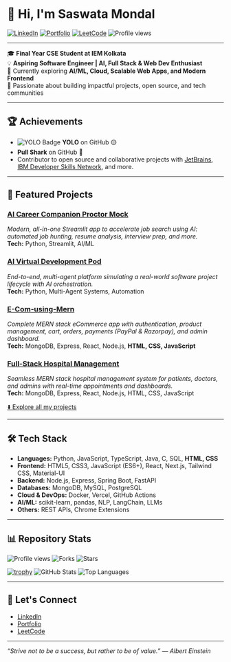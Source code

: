 # 👋 Hi, I'm Saswata Mondal 

[![LinkedIn](https://img.shields.io/badge/LinkedIn-blue?logo=linkedin&logoColor=white)](https://www.linkedin.com/in/saswatamondal/)
[![Portfolio](https://img.shields.io/badge/Portfolio-grey?logo=vercel&logoColor=white)](https://saswatamondal.me/)
[![LeetCode](https://img.shields.io/badge/LeetCode-orange?logo=leetcode&logoColor=white)](https://leetcode.com/u/saswatamondal/)
![Profile views](https://komarev.com/ghpvc/?username=msaswata15&color=blueviolet)

---

🎓 **Final Year CSE Student at IEM Kolkata**  
💡 **Aspiring Software Engineer | AI, Full Stack & Web Dev Enthusiast**  
🌱 Currently exploring **AI/ML, Cloud, Scalable Web Apps, and Modern Frontend**  
🚀 Passionate about building impactful projects, open source, and tech communities

---

## 🏆 Achievements
- ![YOLO Badge](https://img.shields.io/badge/YOLO-badge-yellowgreen) **YOLO** on GitHub 🟡
- **Pull Shark** on GitHub 🦈
- Contributor to open source and collaborative projects with [JetBrains](https://github.com/JetBrains), [IBM Developer Skills Network](https://github.com/ibm-developer-skills-network), and more.

---

## 💼 Featured Projects

### [AI Career Companion Proctor Mock](https://github.com/msaswata15/AI-Career-Companion-Proctor-Mock)
*Modern, all-in-one Streamlit app to accelerate job search using AI: automated job hunting, resume analysis, interview prep, and more.*  
**Tech:** Python, Streamlit, AI/ML

### [AI Virtual Development Pod](https://github.com/msaswata15/AI_VIRTUAL_DEVELOPMENT_POD)
*End-to-end, multi-agent platform simulating a real-world software project lifecycle with AI orchestration.*  
**Tech:** Python, Multi-Agent Systems, Automation

### [E-Com-using-Mern](https://github.com/msaswata15/E-Com-using-Mern)
*Complete MERN stack eCommerce app with authentication, product management, cart, orders, payments (PayPal & Razorpay), and admin dashboard.*  
**Tech:** MongoDB, Express, React, Node.js, **HTML, CSS, JavaScript**

### [Full-Stack Hospital Management](https://github.com/msaswata15/Full-Stack-Hospital-Management)
*Seamless MERN stack hospital management system for patients, doctors, and admins with real-time appointments and dashboards.*  
**Tech:** MongoDB, Express, React, Node.js, HTML, CSS, JavaScript

[⬇️ Explore all my projects](https://github.com/msaswata15?tab=repositories)

---

## 🛠️ Tech Stack

- **Languages:** Python, JavaScript, TypeScript, Java, C, SQL, **HTML, CSS**
- **Frontend:** HTML5, CSS3, JavaScript (ES6+), React, Next.js, Tailwind CSS, Material-UI
- **Backend:** Node.js, Express, Spring Boot, FastAPI
- **Databases:** MongoDB, MySQL, PostgreSQL
- **Cloud & DevOps:** Docker, Vercel, GitHub Actions
- **AI/ML:** scikit-learn, pandas, NLP, LangChain, LLMs
- **Others:** REST APIs, Chrome Extensions

---

## 📊 Repository Stats

![Profile views](https://komarev.com/ghpvc/?username=msaswata15&color=blueviolet)
![Forks](https://img.shields.io/github/forks/msaswata15/E-Com-using-Mern?style=social)
![Stars](https://img.shields.io/github/stars/msaswata15/E-Com-using-Mern?style=social)
<!-- Clones: Check in GitHub Insights > Traffic tab (not available as a badge) -->
[![trophy](https://github-profile-trophy.vercel.app/?username=msaswata15&theme=algolia&no-bg=true&column=7)](https://github.com/ryo-ma/github-profile-trophy)
![GitHub Stats](https://github-readme-stats.vercel.app/api?username=msaswata15&show_icons=true&theme=tokyonight)
![Top Languages](https://github-readme-stats.vercel.app/api/top-langs/?username=msaswata15&layout=compact&theme=tokyonight)

---

## 🤝 Let's Connect

- [LinkedIn](https://www.linkedin.com/in/saswatamondal/)
- [Portfolio](https://saswatamondal.me/)
- [LeetCode](https://leetcode.com/u/saswatamondal/)

---

*“Strive not to be a success, but rather to be of value.” — Albert Einstein*
